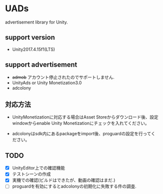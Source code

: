 # UADs
advertisement library for Unity.

## support version

* Unity2017.4.15f1(LTS)

## support advertisement 
* ~~admob~~ アカウント停止されたのでサポートしません.
* UnityAds or Unity Monetization3.0
* adcolony

## 対応方法
* UnityMonetizationに対応する場合はAsset Storeからダウンロード後、設定windowからenable Unity Monetizationにチェックを入れてください。

* adcolonyはsdk内にあるpackageをimport後、proguardの設定を行ってください。

## TODO
- [x] UnityEditor上での確認機能
- [x] テストシーンの作成
- [x] 実機での確認(ビルドはできたが、動画の確認はまだ.)
- [ ] proguardを有効にするとadcolonyの初期化に失敗する件の調査.
